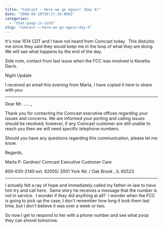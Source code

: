 ```yaml
---
title: "Comcast — Here we go again! (Day 4)"
date: "2008-09-10T20:17:10.000Z"
categories: 
  - "that-poop-is-cold"
slug: "comcast-—-here-we-go-again-day-4"
---
```


It's now 1514 CDT and I have not heard from Comcast today.  This disturbs me since they said they would keep me in the loop of what they are doing.  We will see what happens by the end of the day.

Side note, contact from last issue when the FCC was involved is Kenetta Davis.

Night Update

I received an email this evening from Marta, I have copied it here to share with you:

* * *

Dear Mr. ......,

Thank you for contacting the Comcast executive offices regarding your issues and concerns. We are informed your porting and calling issues should be resolved; however, if any Comcast customer are still unable to reach you then we will need specific telephone numbers.

Should you have any questions regarding this communication, please let me know.

Regards,

Marta P. Gardner/ Comcast Executive Customer Care

800-630-2140 ext. 82005/ 2001 York Rd. / Oak Brook , IL 60523

* * *

I actually felt a ray of hope and immediately called my father-in-law to have him try and call here.  Same story he receives a message that the number is not in service.  I wonder if they did anything at all?  I wonder when the FCC is going to pick up the case, I don't remember how long it took them last time, but I don't believe it was over a week or two.

So now I get to respond to her with a phone number and see what poop they can shovel tomorrow.
